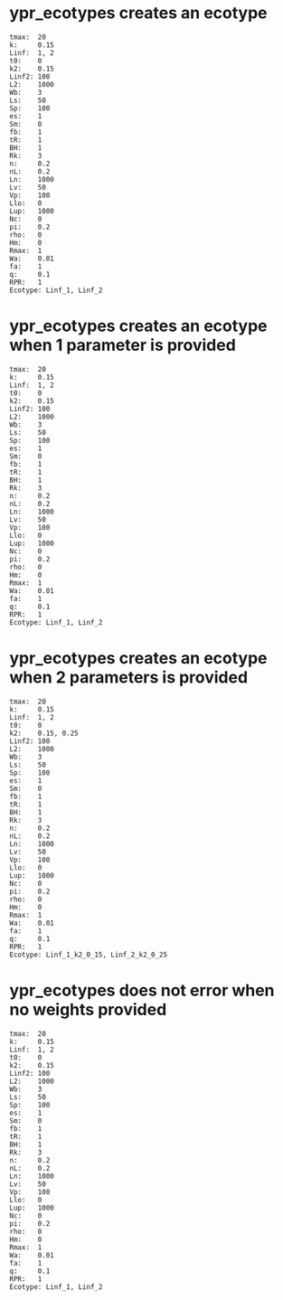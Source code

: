 # ypr_ecotypes creates an ecotype

    tmax:  20
    k:     0.15
    Linf:  1, 2
    t0:    0
    k2:    0.15
    Linf2: 100
    L2:    1000
    Wb:    3
    Ls:    50
    Sp:    100
    es:    1
    Sm:    0
    fb:    1
    tR:    1
    BH:    1
    Rk:    3
    n:     0.2
    nL:    0.2
    Ln:    1000
    Lv:    50
    Vp:    100
    Llo:   0
    Lup:   1000
    Nc:    0
    pi:    0.2
    rho:   0
    Hm:    0
    Rmax:  1
    Wa:    0.01
    fa:    1
    q:     0.1
    RPR:   1
    Ecotype: Linf_1, Linf_2

# ypr_ecotypes creates an ecotype when 1 parameter is provided

    tmax:  20
    k:     0.15
    Linf:  1, 2
    t0:    0
    k2:    0.15
    Linf2: 100
    L2:    1000
    Wb:    3
    Ls:    50
    Sp:    100
    es:    1
    Sm:    0
    fb:    1
    tR:    1
    BH:    1
    Rk:    3
    n:     0.2
    nL:    0.2
    Ln:    1000
    Lv:    50
    Vp:    100
    Llo:   0
    Lup:   1000
    Nc:    0
    pi:    0.2
    rho:   0
    Hm:    0
    Rmax:  1
    Wa:    0.01
    fa:    1
    q:     0.1
    RPR:   1
    Ecotype: Linf_1, Linf_2

# ypr_ecotypes creates an ecotype when 2 parameters is provided

    tmax:  20
    k:     0.15
    Linf:  1, 2
    t0:    0
    k2:    0.15, 0.25
    Linf2: 100
    L2:    1000
    Wb:    3
    Ls:    50
    Sp:    100
    es:    1
    Sm:    0
    fb:    1
    tR:    1
    BH:    1
    Rk:    3
    n:     0.2
    nL:    0.2
    Ln:    1000
    Lv:    50
    Vp:    100
    Llo:   0
    Lup:   1000
    Nc:    0
    pi:    0.2
    rho:   0
    Hm:    0
    Rmax:  1
    Wa:    0.01
    fa:    1
    q:     0.1
    RPR:   1
    Ecotype: Linf_1_k2_0_15, Linf_2_k2_0_25

# ypr_ecotypes does not error when no weights provided

    tmax:  20
    k:     0.15
    Linf:  1, 2
    t0:    0
    k2:    0.15
    Linf2: 100
    L2:    1000
    Wb:    3
    Ls:    50
    Sp:    100
    es:    1
    Sm:    0
    fb:    1
    tR:    1
    BH:    1
    Rk:    3
    n:     0.2
    nL:    0.2
    Ln:    1000
    Lv:    50
    Vp:    100
    Llo:   0
    Lup:   1000
    Nc:    0
    pi:    0.2
    rho:   0
    Hm:    0
    Rmax:  1
    Wa:    0.01
    fa:    1
    q:     0.1
    RPR:   1
    Ecotype: Linf_1, Linf_2

